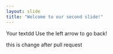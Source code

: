 ```yaml
---
layout: slide
title: "Welcome to our second slide!"
---
```

Your textdd
Use the left arrow to go back!

this is change after pull request
